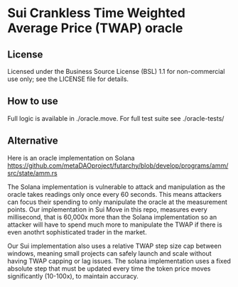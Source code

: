 # Sui Crankless Time Weighted Average Price (TWAP) oracle

## License
Licensed under the Business Source License (BSL) 1.1 for non-commercial use only; see the LICENSE file for details.

## How to use
Full logic is available in ./oracle.move. For full test suite see ./oracle-tests/

## Alternative
Here is an oracle implementation on Solana https://github.com/metaDAOproject/futarchy/blob/develop/programs/amm/src/state/amm.rs

The Solana implementation is vulnerable to attack and manipulation as the oracle takes readings only once every 60 seconds. This means attackers can focus their spending to only manipulate the oracle at the measurement points. Our implementation in Sui Move in this repo, measures every millisecond, that is 60,000x more than the Solana implementation so an attacker will have to spend much more to manipulate the TWAP if there is even anothrt sophisticated trader in the market.

Our Sui implementation also uses a relative TWAP step size cap between windows, meaning small projects can safely launch and scale without having TWAP capping or lag issues. The solana implementation uses a fixed absolute step that must be updated every time the token price moves significantly (10-100x), to maintain accuracy. 









